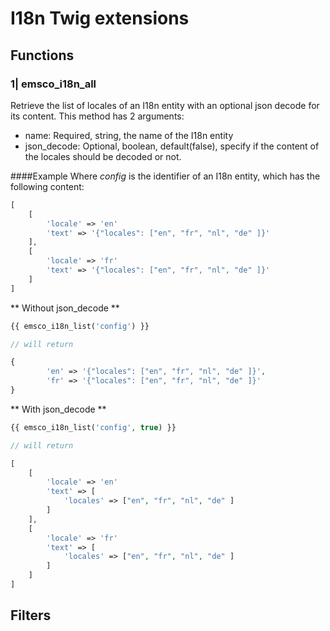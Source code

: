 # I18n Twig extensions

## Functions
### 1| emsco_i18n_all
Retrieve the list of locales of an I18n entity with an optional json decode for its content.
This method has 2 arguments:
- name: Required, string, the name of the I18n entity
- json_decode: Optional, boolean, default(false), specify if the content of the locales should be decoded or not.

####Example
Where _config_ is the identifier of an I18n entity, which has the following content:
```php
[
    [
        'locale' => 'en'
        'text' => '{"locales": ["en", "fr", "nl", "de" ]}'
    ],
    [
        'locale' => 'fr'
        'text' => '{"locales": ["en", "fr", "nl", "de" ]}'
    ]
]
```
** Without json_decode **
```php
{{ emsco_i18n_list('config') }}

// will return

{
        'en' => '{"locales": ["en", "fr", "nl", "de" ]}',
        'fr' => '{"locales": ["en", "fr", "nl", "de" ]}'
}
```
** With json_decode **
```php
{{ emsco_i18n_list('config', true) }}

// will return

[
    [
        'locale' => 'en'
        'text' => [
            'locales' => ["en", "fr", "nl", "de" ]
        ]
    ],
    [
        'locale' => 'fr'
        'text' => [
            'locales' => ["en", "fr", "nl", "de" ]
        ]
    ]
]
```

## Filters